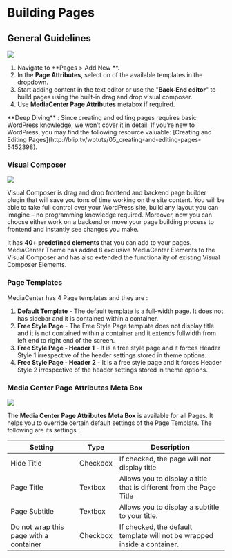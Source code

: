 # Building Pages

## General Guidelines

![](http://transvelo.github.io/docs/mediacenter/images/adding-new-page-general-guideline.png)

1. Navigate to **Pages > Add New **.
2. In the **Page Attributes**, select on of the available templates in the dropdown.
3. Start adding content in the text editor or use the "**Back-End editor**" to build pages using the built-in drag and drop visual composer.
4. Use **MediaCenter Page Attributes** metabox if required.

<div class="alert alert-info">**Deep Diving** : Since creating and editing pages requires basic WordPress knowledge, we won’t cover it in detail. If you’re new to WordPress, you may find the following resource valuable: [Creating and Editing Pages](http://blip.tv/wptuts/05_creating-and-editing-pages-5452398).</div>

### Visual Composer

![](http://transvelo.github.io/docs/mediacenter/images/vc-backend-editor.png)

Visual Composer is drag and drop frontend and backend page builder plugin that will save you tons of time working on the site content. You will be able to take full control over your WordPress site, build any layout you can imagine – no programming knowledge required. Moreover, now you can choose either work on a backend or move your page building process to frontend and instantly see changes you make.

It has **40+ predefined elements** that you can add to your pages. MediaCenter Theme has added 8 exclusive MediaCenter Elements to the Visual Composer and has also extended the functionality of existing Visual Composer Elements.

### Page Templates

MediaCenter has 4 Page templates and they are :

1. **Default Template** - The default template is a full-width page. It does not has sidebar and it is contained within a container.
2. **Free Style Page** - The Free Style Page template does not display title and it is not contained within a container and it extends fullwidth from left end to right end of the screen.
3. **Free Style Page - Header 1** - It is a free style page and it forces Header Style 1 irrespective of the header settings stored in theme options.
4. **Free Style Page - Header 2** - It is a free style page and it forces Header Style 2 irrespective of the header settings stored in theme options.

### Media Center Page Attributes Meta Box

![](http://transvelo.github.io/docs/mediacenter/images/mc-page-attributes.png)

The **Media Center Page Attributes Meta Box** is available for all Pages. It helps you to override certain default settings of the Page Template. The following are its settings :

| Setting | Type | Description |
| -- | -- | -- |
| Hide Title | Checkbox | If checked, the page will not display title |
| Page Title | Textbox | Allows you to display a title that is different from the Page Title |
| Page Subtitle | Textbox | Allows you to display a subtitle to your title. |
| Do not wrap this page with a container | Checkbox | If checked, the default template will not be wrapped inside a container. |

